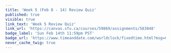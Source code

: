 ```yaml
---
title: 'Week 5 (Feb 8 - 14) Review Quiz'
published: true
visible: true
link_text: 'Week 5 Review Quiz'
link_url: 'https://canvas.sfu.ca/courses/59869/assignments/583048'
badge_label: 'Sun Feb 14th 11:59pm PST'
badge_url: 'https://www.timeanddate.com/worldclock/fixedtime.html?msg=CMPT-363+Week+5+Review+Quiz+Due+Date&iso=20210214T235900'
never_cache_twig: true
---
```

